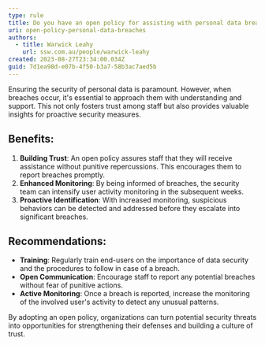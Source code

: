 ```yaml
---
type: rule
title: Do you have an open policy for assisting with personal data breaches?
uri: open-policy-personal-data-breaches
authors:
  - title: Warwick Leahy
    url: ssw.com.au/people/warwick-leahy
created: 2023-08-27T23:34:00.034Z
guid: 7d1ea98d-e07b-4f50-b3a7-58b3ac7aed5b
---
```

Ensuring the security of personal data is paramount. However, when breaches occur, it's essential to approach them with understanding and support. This not only fosters trust among staff but also provides valuable insights for proactive security measures.
            
<!--endintro-->





## Benefits:

1. **Building Trust**: An open policy assures staff that they will receive assistance without punitive repercussions. This encourages them to report breaches promptly.
2. **Enhanced Monitoring**: By being informed of breaches, the security team can intensify user activity monitoring in the subsequent weeks.
3. **Proactive Identification**: With increased monitoring, suspicious behaviors can be detected and addressed before they escalate into significant breaches.

## Recommendations:

- **Training**: Regularly train end-users on the importance of data security and the procedures to follow in case of a breach.
- **Open Communication**: Encourage staff to report any potential breaches without fear of punitive actions.
- **Active Monitoring**: Once a breach is reported, increase the monitoring of the involved user's activity to detect any unusual patterns.

By adopting an open policy, organizations can turn potential security threats into opportunities for strengthening their defenses and building a culture of trust.

